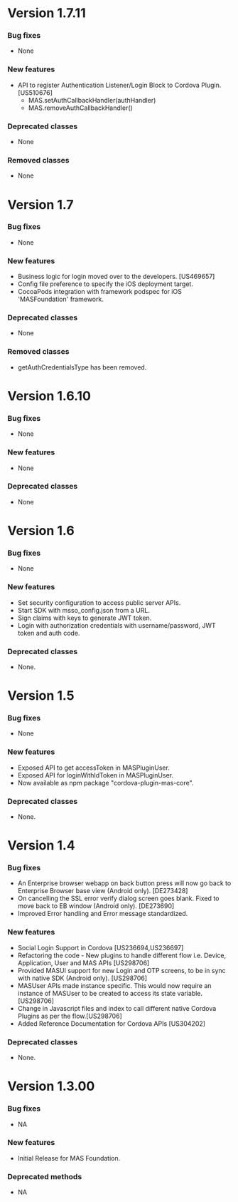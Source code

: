 # Version 1.7.11

### Bug fixes
- None

### New features
- API to register Authentication Listener/Login Block to Cordova Plugin. [US510676]
  - MAS.setAuthCallbackHandler(authHandler)
  - MAS.removeAuthCallbackHandler()

### Deprecated classes
- None

### Removed classes
- None

# Version 1.7

### Bug fixes
- None

### New features
- Business logic for login moved over to the developers. [US469657]
- Config file preference to specify the iOS deployment target.
- CocoaPods integration with framework podspec for iOS 'MASFoundation' framework.

### Deprecated classes
- None

### Removed classes
- getAuthCredentialsType has been removed.

# Version 1.6.10

### Bug fixes
- None

### New features
- None

### Deprecated classes
- None

# Version 1.6

### Bug fixes
- None

### New features
- Set security configuration to access public server APIs.
- Start SDK with msso_config.json from a URL.
- Sign claims with keys to generate JWT token.
- Login with authorization credentials with username/password, JWT token and auth code.

### Deprecated classes
- None.

# Version 1.5

### Bug fixes
- None

### New features
- Exposed API to get accessToken in MASPluginUser.
- Exposed API for loginWithIdToken in MASPluginUser.
- Now available as npm package "cordova-plugin-mas-core".

### Deprecated classes
- None.

# Version 1.4

### Bug fixes
- An Enterprise browser webapp on back button press will now go back to Enterprise Browser base view (Android only). [DE273428]
- On cancelling the SSL error verify dialog screen goes blank. Fixed to move back to EB window (Android only). [DE273690]
- Improved Error handling and Error message standardized.

### New features
- Social Login Support in Cordova [US236694,US236697]
- Refactoring the code - New plugins to handle different flow i.e. Device, Application, User and MAS APIs  [US298706]
- Provided MASUI support for new Login and OTP screens, to be in sync with native SDK (Android only). [US298706]
- MASUser APIs made instance specific. This would now require an instance of MASUser to be created to access its state variable.[US298706]
- Change in Javascript files and index to call different native Cordova Plugins as per the flow.[US298706]
- Added Reference Documentation for Cordova APIs [US304202]

### Deprecated classes
- None.

# Version 1.3.00

### Bug fixes
- NA

### New features
- Initial Release for MAS Foundation.

### Deprecated methods
- NA


 [mag]: https://docops.ca.com/mag
 [mas.ca.com]: http://mas.ca.com/
 [docs]: http://mas.ca.com/docs/
 [blog]: http://mas.ca.com/blog/

 [releases]: ../../releases
 [contributing]: /CONTRIBUTING.md
 [license-link]: /LICENSE